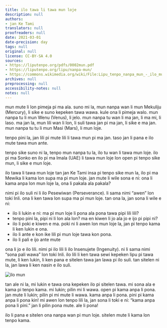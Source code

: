 ```yaml
---
title: ilo tawa li tawa mun loje
description: null
authors:
- jan Ke Tami
translators: null
proofreaders: null
date: 2021-03-01
date-precision: day
tags: null
original: null
license: CC-BY-SA 4.0
sources:
- https://liputenpo.org/pdfs/0002mun.pdf
- https://liputenpo.org/lipu/nanpa-mun/
- https://commons.wikimedia.org/wiki/File:Lipu_tenpo_nanpa_mun_-_ilo_mun.png
archives: null
preprocessing: null
accessibility-notes: null
notes: null
---
```


mun mute li lon pimeja pi ma ala. suno mi la, mun nanpa wan li mun Mekuliju (Mercury), li sike e suno kepeken tawa wawa. kule ona li pimeja walo. mun nanpa tu li mun Wenu (Venus), li jelo. mun nanpa tu wan li ma jan, li ma mi, li laso. ma jan la, mun lili wan li lon, li suli tawa jan pi ma jan, li sike e ma jan. mun nanpa tu tu li mun Masi (Mars), li mun loje.

tenpo pini la, jan lili pi mute lili li tawa mun pi ma jan. taso jan li pana e ilo mute tawa mun ante.

tenpo sike suno ni la, tenpo mun nanpa tu la, ilo tu wan li tawa mun loje. ilo pi ma Sonko en ilo pi ma Imala (UAE) li tawa mun loje lon open pi tenpo sike mun, li sike e mun loje.

ilo tawa li tawa mun loje tan jan Ke Tami insa pi tenpo sike mun la, ilo pi ma Mewika li kama lon supa ma pi mun loje. jan mute li wile sona e ni: ona li kama anpa lon mun loje la, ona li pakala ala pakala?

nimi pi ilo suli ni li ilo Pesewiwan (Perseverance). li sama nimi “awen” lon toki Inli. ona li ken tawa lon supa ma pi mun loje. tan ona la, jan sona li wile e ni:

- ilo li lukin e ni: ma pi mun loje li pona ala pona tawa pipi lili lili?
- tenpo pini la, pipi ni li lon ala lon? ma en kiwen li jo ala jo e ijo pi pipi ni?
- ilo li poki e kiwen e ma. poki ni li awen lon mun loje la, jan pi tenpo kama li ken lukin e ona.
- ilo li ante e kon ike lili pi mun loje tawa kon pona.
- ilo li pali e ijo ante mute

ona li jo e ilo lili. nimi pi ilo lili li ilo Insenujete (Ingenuity). ni li sama nimi “sona pali wawa” lon toki Inli. ilo lili li ken tawa sewi kepeken lipu pi tawa mute, li ken lukin, li ken pana e sitelen tawa jan lawa pi ilo suli. tan sitelen ni la, jan lawa li ken nasin e ilo suli.

![ilo mun](https://upload.wikimedia.org/wikipedia/commons/6/65/Lipu_tenpo_nanpa_mun_-_ilo_mun.png)

tan ale ni la, mi lukin e tawa ona kepeken ilo pi sitelen tawa. mi sona ala e kama pi tenpo kama. mi lukin; pilin mi li wawa. open pi kama anpa li pona. jan mute li lukin; pilin pi mi mute li wawa. kama anpa li pona. pini pi kama anpa li pona kin! mi awen lon tenpo lili la, jan sona li toki e ni: “kama anpa pona li pini.” jan li pilin pona mute. ale li pona!

ilo li pana e sitelen ona nanpa wan pi mun loje. sitelen mute li kama lon tenpo kama.